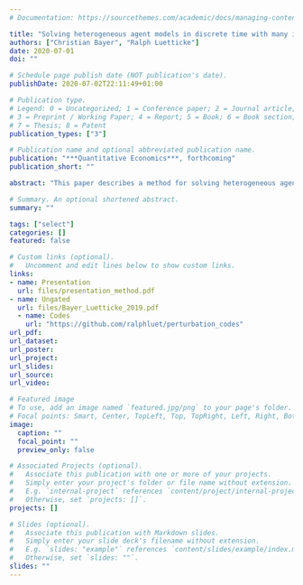 ```yaml
---
# Documentation: https://sourcethemes.com/academic/docs/managing-content/

title: "Solving heterogeneous agent models in discrete time with many idiosyncratic states by perturbation methods"
authors: ["Christian Bayer", "Ralph Luetticke"]
date: 2020-07-01
doi: ""

# Schedule page publish date (NOT publication's date).
publishDate: 2020-07-02T22:11:49+01:00

# Publication type.
# Legend: 0 = Uncategorized; 1 = Conference paper; 2 = Journal article;
# 3 = Preprint / Working Paper; 4 = Report; 5 = Book; 6 = Book section;
# 7 = Thesis; 8 = Patent
publication_types: ["3"]

# Publication name and optional abbreviated publication name.
publication: "***Quantitative Economics***, forthcoming"
publication_short: ""

abstract: "This paper describes a method for solving heterogeneous agent models with aggregate risk and many idiosyncratic states formulated in discrete time. It extends the method proposed by Reiter (2009) and complements recent work by Ahn et al. (2017) on how to solve such models in continuous time. We suggest first solving for the stationary equilibrium of the model without aggregate risk. We then write the functionals that describe the recursive equilibrium as sparse expansions around their stationary equilibrium counterparts. Finally we use the perturbation method of Schmitt-Grohé and Uribe (2004) to approximate the aggregate dynamics of the model."

# Summary. An optional shortened abstract.
summary: ""

tags: ["select"]
categories: []
featured: false

# Custom links (optional).
#   Uncomment and edit lines below to show custom links.
links:
- name: Presentation
  url: files/presentation_method.pdf
- name: Ungated
  url: files/Bayer_Luetticke_2019.pdf
  - name: Codes
    url: "https://github.com/ralphluet/perturbation_codes"
url_pdf:
url_dataset:
url_poster:
url_project:
url_slides:
url_source:
url_video:

# Featured image
# To use, add an image named `featured.jpg/png` to your page's folder.
# Focal points: Smart, Center, TopLeft, Top, TopRight, Left, Right, BottomLeft, Bottom, BottomRight.
image:
  caption: ""
  focal_point: ""
  preview_only: false

# Associated Projects (optional).
#   Associate this publication with one or more of your projects.
#   Simply enter your project's folder or file name without extension.
#   E.g. `internal-project` references `content/project/internal-project/index.md`.
#   Otherwise, set `projects: []`.
projects: []

# Slides (optional).
#   Associate this publication with Markdown slides.
#   Simply enter your slide deck's filename without extension.
#   E.g. `slides: "example"` references `content/slides/example/index.md`.
#   Otherwise, set `slides: ""`.
slides: ""
---
```

